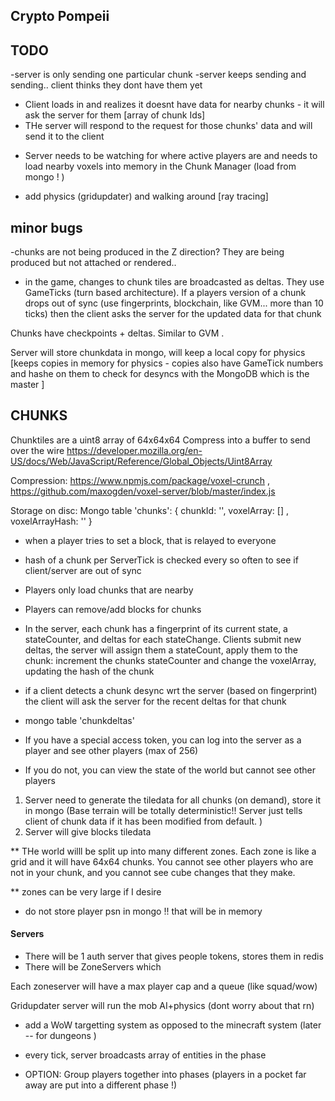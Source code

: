 ## Crypto Pompeii 
 


## TODO


-server is only sending one particular chunk 
-server keeps sending and sending.. client thinks they dont  have them yet 
 
 - Client loads in and realizes it doesnt have data for nearby chunks - it will ask the server for them [array of chunk Ids]
- THe server will respond to the request for those chunks' data and will send it to the client 



* Server needs to be watching for where active players are and needs to  load nearby voxels into  memory in the Chunk Manager (load from mongo ! )



- add physics (gridupdater) and walking around [ray tracing]

  


## minor bugs 
-chunks are not being produced in the Z direction?  They are being produced but not attached or rendered.. 


 

  
- in the game, changes to chunk tiles are broadcasted as deltas.  They use GameTicks (turn based architecture).   If a players version of a chunk drops out of sync (use fingerprints, blockchain, like GVM... more than 10 ticks) then the client asks the server for the updated data for that chunk 

Chunks have checkpoints + deltas. Similar to GVM . 

Server will store chunkdata in mongo, will keep a local copy for physics  [keeps copies in memory for physics - copies also have GameTick numbers and hashe on them to check for desyncs with the MongoDB which is the master ]


## CHUNKS
Chunktiles are a uint8 array of 64x64x64 
Compress into a buffer to send over the wire https://developer.mozilla.org/en-US/docs/Web/JavaScript/Reference/Global_Objects/Uint8Array 

Compression: https://www.npmjs.com/package/voxel-crunch , https://github.com/maxogden/voxel-server/blob/master/index.js

Storage on disc:   Mongo table 'chunks': { chunkId: '', voxelArray: [] , voxelArrayHash: '' }   



* when a player tries to set a block, that is relayed to everyone 
* hash of a chunk per ServerTick is checked every so often to see if client/server are out of sync 


* Players only load chunks that are nearby 
* Players can remove/add blocks for chunks 




* In the server, each chunk has a fingerprint of its current state,  a stateCounter, and deltas for each stateChange.   Clients submit new deltas, the server will assign them a stateCount, apply them to the chunk: increment the chunks stateCounter and change the voxelArray, updating the hash of the chunk 
* if a client detects a chunk desync wrt the server (based on fingerprint) the client will ask the server for the recent deltas for that chunk   

* mongo table 'chunkdeltas' 



* If you have a special access token, you can log into the server as a player and see other players (max of 256) 

* If you do not, you can view the state of the world but cannot see other players 






1. Server need to generate the tiledata for all chunks (on demand), store it in mongo   (Base terrain will be totally deterministic!! Server just tells client of chunk data if it has been modified from default.  )
2. Server will give blocks tiledata 



** THe world willl be split up into many different zones.  Each zone is like a grid and it will have 64x64 chunks.  You cannot see other players who are not in your chunk, and you cannot see cube changes that they make.   

** zones can be very large if I desire 

* do not store player psn in mongo !! that will be in memory 


#### Servers 
- There will be 1 auth server that gives people tokens, stores them in redis
- There will be ZoneServers which 

Each zoneserver will have a max player cap and a queue (like squad/wow) 

Gridupdater server will run the mob AI+physics (dont worry about that rn) 

* add a WoW targetting system as opposed to the minecraft system (later -- for dungeons ) 


* every tick, server broadcasts array of entities in the phase


* OPTION: Group players together into phases  (players in a pocket far away are put into a different phase !)
